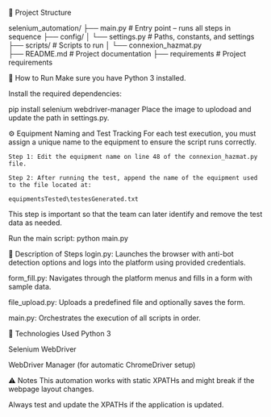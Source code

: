🧰 Project Structure

selenium_automation/
├── main.py                 # Entry point – runs all steps in sequence
├── config/
│   └── settings.py         # Paths, constants, and settings
├── scripts/                # Scripts to run
│   └── connexion_hazmat.py          
├── README.md               # Project documentation
├── requirements            # Project requirements

🚀 How to Run
Make sure you have Python 3 installed.

Install the required dependencies:

pip install selenium webdriver-manager
Place the image to uplodoad and update the path in settings.py.

⚙️ Equipment Naming and Test Tracking
For each test execution, you must assign a unique name to the equipment to ensure the script runs correctly.

    Step 1: Edit the equipment name on line 48 of the connexion_hazmat.py file.

    Step 2: After running the test, append the name of the equipment used to the file located at:

    equipmentsTested\testesGenerated.txt

This step is important so that the team can later identify and remove the test data as needed.

Run the main script:
python main.py

🔄 Description of Steps
login.py: Launches the browser with anti-bot detection options and logs into the platform using provided credentials.

form_fill.py: Navigates through the platform menus and fills in a form with sample data.

file_upload.py: Uploads a predefined file and optionally saves the form.

main.py: Orchestrates the execution of all scripts in order.

🧠 Technologies Used
Python 3

Selenium WebDriver

WebDriver Manager (for automatic ChromeDriver setup)

⚠️ Notes
This automation works with static XPATHs and might break if the webpage layout changes.

Always test and update the XPATHs if the application is updated.
